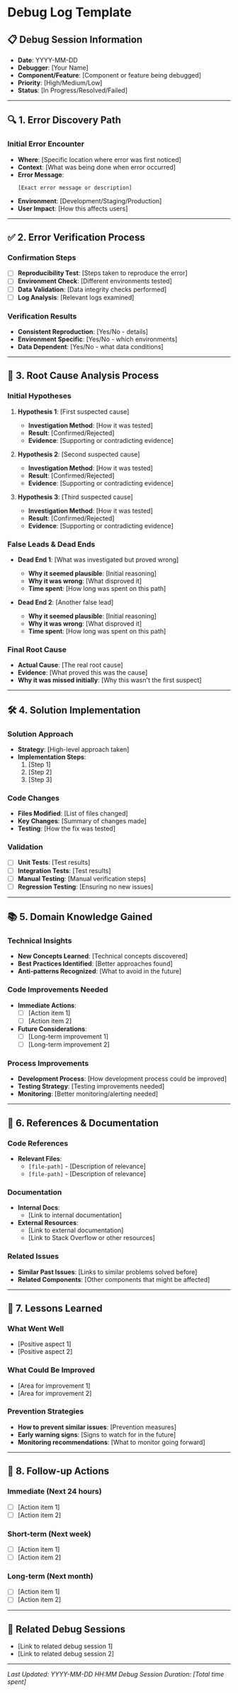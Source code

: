 # Debug Log Template

## 📋 Debug Session Information
- **Date**: YYYY-MM-DD
- **Debugger**: [Your Name]
- **Component/Feature**: [Component or feature being debugged]
- **Priority**: [High/Medium/Low]
- **Status**: [In Progress/Resolved/Failed]

---

## 🔍 1. Error Discovery Path
### Initial Error Encounter
- **Where**: [Specific location where error was first noticed]
- **Context**: [What was being done when error occurred]
- **Error Message**: 
  ```
  [Exact error message or description]
  ```
- **Environment**: [Development/Staging/Production]
- **User Impact**: [How this affects users]

---

## ✅ 2. Error Verification Process
### Confirmation Steps
- [ ] **Reproducibility Test**: [Steps taken to reproduce the error]
- [ ] **Environment Check**: [Different environments tested]
- [ ] **Data Validation**: [Data integrity checks performed]
- [ ] **Log Analysis**: [Relevant logs examined]

### Verification Results
- **Consistent Reproduction**: [Yes/No - details]
- **Environment Specific**: [Yes/No - which environments]
- **Data Dependent**: [Yes/No - what data conditions]

---

## 🔬 3. Root Cause Analysis Process

### Initial Hypotheses
1. **Hypothesis 1**: [First suspected cause]
   - **Investigation Method**: [How it was tested]
   - **Result**: [Confirmed/Rejected]
   - **Evidence**: [Supporting or contradicting evidence]

2. **Hypothesis 2**: [Second suspected cause]
   - **Investigation Method**: [How it was tested]
   - **Result**: [Confirmed/Rejected]
   - **Evidence**: [Supporting or contradicting evidence]

3. **Hypothesis 3**: [Third suspected cause]
   - **Investigation Method**: [How it was tested]
   - **Result**: [Confirmed/Rejected]
   - **Evidence**: [Supporting or contradicting evidence]

### False Leads & Dead Ends
- **Dead End 1**: [What was investigated but proved wrong]
  - **Why it seemed plausible**: [Initial reasoning]
  - **Why it was wrong**: [What disproved it]
  - **Time spent**: [How long was spent on this path]

- **Dead End 2**: [Another false lead]
  - **Why it seemed plausible**: [Initial reasoning]
  - **Why it was wrong**: [What disproved it]
  - **Time spent**: [How long was spent on this path]

### Final Root Cause
- **Actual Cause**: [The real root cause]
- **Evidence**: [What proved this was the cause]
- **Why it was missed initially**: [Why this wasn't the first suspect]

---

## 🛠️ 4. Solution Implementation

### Solution Approach
- **Strategy**: [High-level approach taken]
- **Implementation Steps**:
  1. [Step 1]
  2. [Step 2]
  3. [Step 3]

### Code Changes
- **Files Modified**: [List of files changed]
- **Key Changes**: [Summary of changes made]
- **Testing**: [How the fix was tested]

### Validation
- [ ] **Unit Tests**: [Test results]
- [ ] **Integration Tests**: [Test results]
- [ ] **Manual Testing**: [Manual verification steps]
- [ ] **Regression Testing**: [Ensuring no new issues]

---

## 📚 5. Domain Knowledge Gained

### Technical Insights
- **New Concepts Learned**: [Technical concepts discovered]
- **Best Practices Identified**: [Better approaches found]
- **Anti-patterns Recognized**: [What to avoid in the future]

### Code Improvements Needed
- **Immediate Actions**:
  - [ ] [Action item 1]
  - [ ] [Action item 2]
  
- **Future Considerations**:
  - [ ] [Long-term improvement 1]
  - [ ] [Long-term improvement 2]

### Process Improvements
- **Development Process**: [How development process could be improved]
- **Testing Strategy**: [Testing improvements needed]
- **Monitoring**: [Better monitoring/alerting needed]

---

## 📖 6. References & Documentation

### Code References
- **Relevant Files**: 
  - `[file-path]` - [Description of relevance]
  - `[file-path]` - [Description of relevance]

### Documentation
- **Internal Docs**: 
  - [Link to internal documentation]
- **External Resources**:
  - [Link to external documentation]
  - [Link to Stack Overflow or other resources]

### Related Issues
- **Similar Past Issues**: [Links to similar problems solved before]
- **Related Components**: [Other components that might be affected]

---

## 🎯 7. Lessons Learned

### What Went Well
- [Positive aspect 1]
- [Positive aspect 2]

### What Could Be Improved
- [Area for improvement 1]
- [Area for improvement 2]

### Prevention Strategies
- **How to prevent similar issues**: [Prevention measures]
- **Early warning signs**: [Signs to watch for in the future]
- **Monitoring recommendations**: [What to monitor going forward]

---

## 📝 8. Follow-up Actions

### Immediate (Next 24 hours)
- [ ] [Action item 1]
- [ ] [Action item 2]

### Short-term (Next week)
- [ ] [Action item 1]
- [ ] [Action item 2]

### Long-term (Next month)
- [ ] [Action item 1]
- [ ] [Action item 2]

---

## 🔗 Related Debug Sessions
- [Link to related debug session 1]
- [Link to related debug session 2]

---

*Last Updated: YYYY-MM-DD HH:MM*
*Debug Session Duration: [Total time spent]*